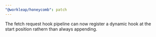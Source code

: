 ```yaml
---
"@workleap/honeycomb": patch
---
```


The fetch request hook pipeline can now register a dynamic hook at the start position rathern than always appending.
